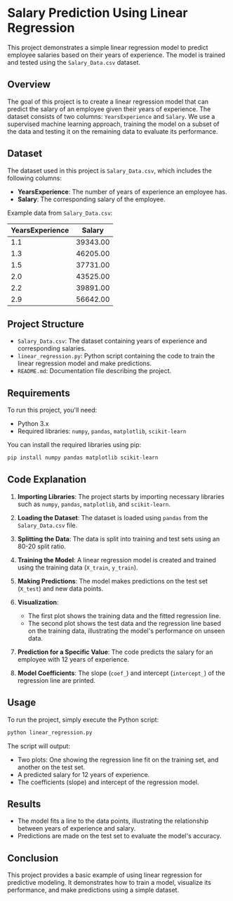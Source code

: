 # Salary Prediction Using Linear Regression

This project demonstrates a simple linear regression model to predict employee salaries based on their years of experience. The model is trained and tested using the `Salary_Data.csv` dataset.

## Overview

The goal of this project is to create a linear regression model that can predict the salary of an employee given their years of experience. The dataset consists of two columns: `YearsExperience` and `Salary`. We use a supervised machine learning approach, training the model on a subset of the data and testing it on the remaining data to evaluate its performance.

## Dataset

The dataset used in this project is `Salary_Data.csv`, which includes the following columns:

- **YearsExperience**: The number of years of experience an employee has.
- **Salary**: The corresponding salary of the employee.

Example data from `Salary_Data.csv`:

| YearsExperience | Salary   |
|-----------------|----------|
| 1.1             | 39343.00 |
| 1.3             | 46205.00 |
| 1.5             | 37731.00 |
| 2.0             | 43525.00 |
| 2.2             | 39891.00 |
| 2.9             | 56642.00 |

## Project Structure

- `Salary_Data.csv`: The dataset containing years of experience and corresponding salaries.
- `linear_regression.py`: Python script containing the code to train the linear regression model and make predictions.
- `README.md`: Documentation file describing the project.

## Requirements

To run this project, you'll need:

- Python 3.x
- Required libraries: `numpy`, `pandas`, `matplotlib`, `scikit-learn`

You can install the required libraries using pip:

```bash
pip install numpy pandas matplotlib scikit-learn
```

## Code Explanation

1. **Importing Libraries**: The project starts by importing necessary libraries such as `numpy`, `pandas`, `matplotlib`, and `scikit-learn`.

2. **Loading the Dataset**: The dataset is loaded using `pandas` from the `Salary_Data.csv` file.

3. **Splitting the Data**: The data is split into training and test sets using an 80-20 split ratio.

4. **Training the Model**: A linear regression model is created and trained using the training data (`X_train`, `y_train`).

5. **Making Predictions**: The model makes predictions on the test set (`X_test`) and new data points.

6. **Visualization**:
   - The first plot shows the training data and the fitted regression line.
   - The second plot shows the test data and the regression line based on the training data, illustrating the model's performance on unseen data.

7. **Prediction for a Specific Value**: The code predicts the salary for an employee with 12 years of experience.

8. **Model Coefficients**: The slope (`coef_`) and intercept (`intercept_`) of the regression line are printed.

## Usage

To run the project, simply execute the Python script:

```bash
python linear_regression.py
```

The script will output:

- Two plots: One showing the regression line fit on the training set, and another on the test set.
- A predicted salary for 12 years of experience.
- The coefficients (slope) and intercept of the regression model.

## Results

- The model fits a line to the data points, illustrating the relationship between years of experience and salary.
- Predictions are made on the test set to evaluate the model's accuracy.

## Conclusion

This project provides a basic example of using linear regression for predictive modeling. It demonstrates how to train a model, visualize its performance, and make predictions using a simple dataset.
